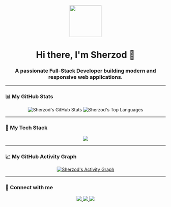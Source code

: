 <div id="header" align="center">
  <img src="https://media.giphy.com/media/M9gbBd9nbDrOTu1Mqx/giphy.gif" width="100"/>
  <h1 align="center">Hi there, I'm Sherzod 👋</h1>
  <h3 align="center">A passionate Full-Stack Developer building modern and responsive web applications.</h3>
</div>

---

### 📊 My GitHub Stats

<p align="center">
  <img src="https://github-readme-stats.vercel.app/api?username=rajabovsherzod&show_icons=true&theme=tokyonight&include_all_commits=true&count_private=true" alt="Sherzod's GitHub Stats" />
  <img src="https://github-readme-stats.vercel.app/api/top-langs/?username=rajabovsherzod&layout=compact&theme=tokyonight" alt="Sherzod's Top Languages" />
</p>

---

### 🚀 My Tech Stack

<p align="center">
  <a href="https://skillicons.dev">
    <img src="https://skillicons.dev/icons?i=js,ts,react,nextjs,nestjs,redux,html,css,tailwind,nodejs,express,socketio,mongodb,postgresql,jest,git,docker,figma,postman,webpack,vite,reactnative,expo&perline=11&theme=dark" />
  </a>
</p>

---

### 📈 My GitHub Activity Graph

<p align="center">
  <a href="https://github.com/ashutosh00710/github-readme-activity-graph">
    <img alt="Sherzod's Activity Graph" src="https://github-readme-activity-graph.vercel.app/graph?username=rajabovsherzod&theme=tokyonight&hide_border=true&area=true" />
  </a>
</p>

---

### 🔗 Connect with me

<p align="center">
  <a href="mailto:sherzodradjabov0625@gmail.com">
    <img src="https://img.shields.io/badge/Gmail-D14836?style=for-the-badge&logo=gmail&logoColor=white" />
  </a>
  <a href="https://t.me/Sherzod_Rajabov">
    <img src="https://img.shields.io/badge/Telegram-2CA5E0?style=for-the-badge&logo=telegram&logoColor=white" />
  </a>
  <a href="https://www.linkedin.com/in/sherzod-rajabov-3816a127b/">
    <img src="https://img.shields.io/badge/LinkedIn-0A66C2?style=for-the-badge&logo=linkedin&logoColor=white" />
  </a>
</p>
